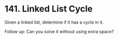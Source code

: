 # 141. Linked List Cycle
Given a linked list, determine if it has a cycle in it.

Follow up:
Can you solve it without using extra space?
